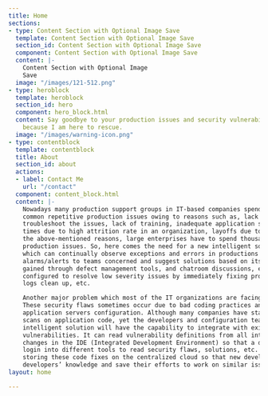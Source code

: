 ```yaml
---
title: Home
sections:
- type: Content Section with Optional Image Save
  template: Content Section with Optional Image Save
  section_id: Content Section with Optional Image Save
  component: Content Section with Optional Image Save
  content: |-
    Content Section with Optional Image
    Save
  image: "/images/121-512.png"
- type: heroblock
  template: heroblock
  section_id: hero
  component: hero_block.html
  content: Say goodbye to your production issues and security vulnerabilities issues
    because I am here to rescue.
  image: "/images/warning-icon.png"
- type: contentblock
  template: contentblock
  title: About
  section_id: about
  actions:
  - label: Contact Me
    url: "/contact"
  component: content_block.html
  content: |-
    Nowadays many production support groups in IT-based companies spend hours every day to resolve
    common repetitive production issues owing to reasons such as, lack of knowledge and skills to
    troubleshoot the issues, lack of training, inadequate application software monitoring tools and at other
    times due to high attrition rate in an organization, layoffs due to a under-performing economy. Due to
    the above-mentioned reasons, large enterprises have to spend thousands of dollars to deal with these
    production issues. So, here comes the need for a new intelligent solution based on artificial intelligence
    which can continually observe exceptions and errors in productions logs and automatically trigger
    alarms/alerts to teams concerned and suggest solutions based on its previous learning on similar issues
    gained through defect management tools, and chatroom discussions, etc. Also, the applications can be
    configured to resolve low severity issues by immediately fixing problems such as space/memory issues,
    logs clean up, etc.

    Another major problem which most of the IT organizations are facing today is security vulnerabilities.
    These security flaws sometimes occur due to bad coding practices and inefficient web servers and
    application servers configuration. Although many companies have started using security tools to run
    scans on application code, yet the developers and configuration teams face a lot of hassles. This
    intelligent solution will have the capability to integrate with existing market solutions for security
    vulnerabilities. It can read vulnerability definitions from all integrated tools and suggest the needed code
    changes in the IDE (Integrated Development Environment) so that a developer need not worry about
    login into different tools to read security flaws, solutions, etc. Moreover, it will keep on learning and
    storing these code fixes on the centralized cloud so that new developers can make the use of experienced
    developers’ knowledge and save their efforts to work on similar issues.
layout: home

---
```

